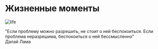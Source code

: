 # Жизненные моменты

![life](https://pin.it/2thjh1Y9V)

"Если проблему можно разрешить, не стоит о ней беспокоиться. Если проблема неразрешима, беспокоиться о ней бессмысленно"\
Далай Лама